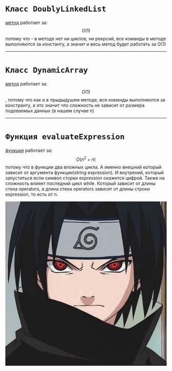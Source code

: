 # `Класс DoublyLinkedList`

[метод](https://github.com/coldjulicc/algorithm/blob/main/algosi.cpp#L192) работает за: $$O(1)$$ потому что - в методе нет ни циклов, ни рекрсий, все команды в методе выполняются за константу, а значит и весь метод будет работать за O(1)
___

# `Класс DynamicArray`
[метод](https://github.com/coldjulicc/algorithm/blob/main/algosi.cpp#L311) работает за: $$O(1)$$, потому что как и в прыдыдушем методе, все команды выполняются за констранту, а это значит что сложность не зависит от размера подоваемых данных (в нашем случае n)
___
# `Функция evaluateExpression`
[функция](https://github.com/coldjulicc/algorithm/blob/main/algosi.cpp#L371) работает за: $$O(n^2 + n)$$ потому что в функции два вложных цикла. А именно внешний который зависит от аргумента функции(string expression). И внутрений, который запуститься если символ сторки expression окажется цифрой. Также на сложность влияет последний цикл while. Который зависит от длины стека operators, а длина стека operators зависит от длины строки expression, то есть от n.


![Пример картинки](https://github.com/coldjulicc/algorithm/raw/main/v1.JPG)
